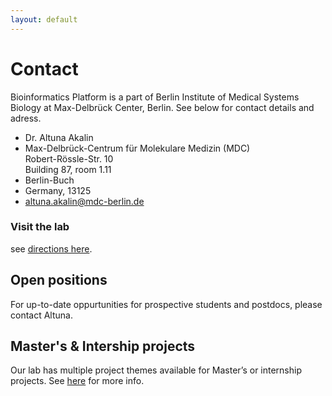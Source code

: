 ```yaml
---
layout: default
---
```


# Contact

Bioinformatics Platform is a part of Berlin Institute of Medical
Systems Biology at Max-Delbrück Center, Berlin. See below for contact
details and adress.

<ul class="vcard">
    <li class="fn">Dr. Altuna Akalin</li>
    <li class="street-address">
        Max-Delbrück-Centrum für Molekulare Medizin (MDC) <br>
        Robert-Rössle-Str. 10 <br>
        Building 87, room 1.11
    </li>
    <li class="locality">Berlin-Buch</li>
    <li><span class="state">Germany</span>, <span class="zip">13125</span></li>
    <li class="email"><a href="#">altuna.akalin@mdc-berlin.de</a></li>
</ul>

### Visit the lab
see [directions here](https://www.mdc-berlin.de/8233888/en/about_the_mdc/wegweiser).

## Open positions
For up-to-date oppurtunities for prospective students and postdocs, please contact Altuna.

## Master's & Intership projects
Our lab has multiple project themes available for Master’s or internship projects. See [here](https://gist.github.com/al2na/d4d4a62d80f9c7564e8a) for more info.
